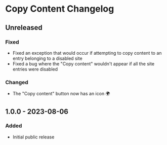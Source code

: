 # Copy Content Changelog

## Unreleased
### Fixed 
- Fixed an exception that would occur if attempting to copy content to an entry belonging to a disabled site
- Fixed a bug where the "Copy content" wouldn't appear if all the site entries were disabled
### Changed
- The "Copy content" button now has an icon 🌍

## 1.0.0 - 2023-08-06

### Added

- Initial public release  

